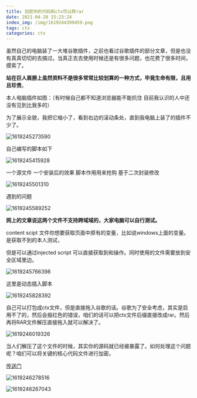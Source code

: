 ```yaml
---
title: 加密你的代码和ctx可以转rar
date: 2021-04-20 15:23:24
index_img: /img/1619244399459.png
tags: ctx   
categories: ctx
---
```


虽然自己的电脑装了一大堆谷歌插件，之前也看过谷歌插件的部分文章，但是也没有真真切切的去搞过。当真正去去使用时候还是有很多问题，也花费了很多时间，摸索了。

**站在巨人肩膀上虽然资料不是很多常常比较划算的一种方式，毕竟生命有限，且用且珍贵**。

本人电脑插件如图：（有时候自己都不知道浏览器能不能抗住 目前我认识的人中还没有见到比我多的）

为了展示全貌，我把它缩小了，看到右边的滚动条处，直到我电脑上装了的插件不少了。

![1619245273590](1619245273590.png)

自己编写的脚本如下

![1619245415928](1619245415928.png)

一个源文件  一个安装后的效果  脚本作用用来抢购 基于二次封装修改

![1619245501310](1619245501310.png)

遇到的问题

![1619245589252](1619245589252.png)

**网上的文章说这两个文件不支持跨域域的，大家电脑可以自行测试。**

content scipt 文件你想要获取页面中原有的变量，比如说windows上面的变量。是获取不到的本人测试，

但是可以通过injected script 可以直接获取到和操作。同时使用的文件需要放到安全区域里边。

![1619245766398](1619245766398.png)

这里是动态插入脚本

![1619245828392](1619245828392.png)

自己可以打包成ctx文件，但是直接拖入谷歌的话。谷歌为了安全考虑，其实是启用不了的，然后会报红色的错误，咱们的话可以把ctx文件后缀直接改成rar。然后再将RAR文件解压直接拖入就可以解决了。

![1619246019326](1619246019326.png)

当人们解压了这个文件的时候，其实你的源码就已经被暴露了。如何处理这个问题呢？咱们可以将关键的核心代码文件进行加密。

[传送门](https://www.json.cn/json/jshx.html)

![1619246278516](1619246278516.png)

![1619246267043](1619246267043.png)

